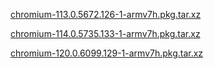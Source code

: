 

[chromium-113.0.5672.126-1-armv7h.pkg.tar.xz](https://github.com/gripped/XE503C32-arch-kernel-packages/blob/main/other/chromium-armv7/chromium-113.0.5672.126-1-armv7h.pkg.tar.xz)

[chromium-114.0.5735.133-1-armv7h.pkg.tar.xz](https://github.com/gripped/XE503C32-arch-kernel-packages/blob/main/other/chromium-armv7/chromium-114.0.5735.133-1-armv7h.pkg.tar.xz)

[chromium-120.0.6099.129-1-armv7h.pkg.tar.xz](https://github.com/gripped/XE503C32-arch-kernel-packages/blob/main/other/chromium-armv7/chromium-120.0.6099.129-1-armv7h.pkg.tar.xz)
